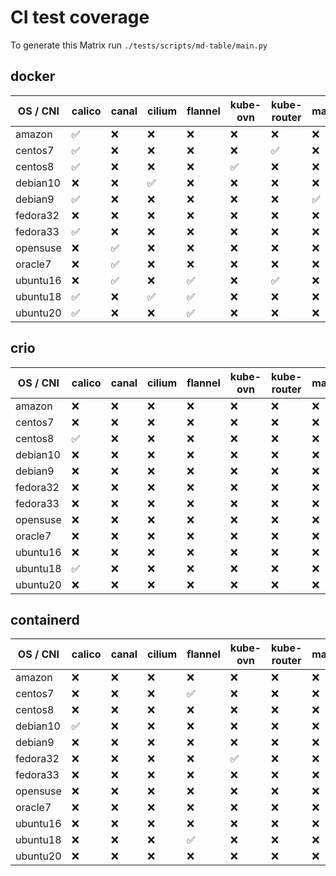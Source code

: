 # CI test coverage

To generate this Matrix run `./tests/scripts/md-table/main.py`

## docker

| OS / CNI | calico | canal | cilium | flannel | kube-ovn | kube-router | macvlan | ovn4nfv | weave |
|---| --- | --- | --- | --- | --- | --- | --- | --- | --- |
amazon |  :white_check_mark: | :x: | :x: | :x: | :x: | :x: | :x: | :x: | :x: |
centos7 |  :white_check_mark: | :x: | :x: | :x: | :x: | :white_check_mark: | :x: | :x: | :white_check_mark: |
centos8 |  :white_check_mark: | :x: | :x: | :x: | :white_check_mark: | :x: | :x: | :x: | :x: |
debian10 |  :x: | :x: | :white_check_mark: | :x: | :x: | :x: | :x: | :x: | :x: |
debian9 |  :white_check_mark: | :x: | :x: | :x: | :x: | :x: | :white_check_mark: | :x: | :x: |
fedora32 |  :x: | :x: | :x: | :x: | :x: | :x: | :x: | :x: | :white_check_mark: |
fedora33 |  :white_check_mark: | :x: | :x: | :x: | :x: | :x: | :x: | :x: | :x: |
opensuse |  :x: | :white_check_mark: | :x: | :x: | :x: | :x: | :x: | :x: | :x: |
oracle7 |  :x: | :white_check_mark: | :x: | :x: | :x: | :x: | :x: | :x: | :x: |
ubuntu16 |  :x: | :white_check_mark: | :x: | :white_check_mark: | :x: | :white_check_mark: | :x: | :x: | :white_check_mark: |
ubuntu18 |  :white_check_mark: | :x: | :white_check_mark: | :white_check_mark: | :x: | :x: | :x: | :white_check_mark: | :white_check_mark: |
ubuntu20 |  :white_check_mark: | :x: | :x: | :white_check_mark: | :x: | :x: | :x: | :x: | :x: |

## crio

| OS / CNI | calico | canal | cilium | flannel | kube-ovn | kube-router | macvlan | ovn4nfv | weave |
|---| --- | --- | --- | --- | --- | --- | --- | --- | --- |
amazon |  :x: | :x: | :x: | :x: | :x: | :x: | :x: | :x: | :x: |
centos7 |  :x: | :x: | :x: | :x: | :x: | :x: | :x: | :x: | :x: |
centos8 |  :white_check_mark: | :x: | :x: | :x: | :x: | :x: | :x: | :x: | :x: |
debian10 |  :x: | :x: | :x: | :x: | :x: | :x: | :x: | :x: | :x: |
debian9 |  :x: | :x: | :x: | :x: | :x: | :x: | :x: | :x: | :x: |
fedora32 |  :x: | :x: | :x: | :x: | :x: | :x: | :x: | :x: | :x: |
fedora33 |  :x: | :x: | :x: | :x: | :x: | :x: | :x: | :x: | :x: |
opensuse |  :x: | :x: | :x: | :x: | :x: | :x: | :x: | :x: | :x: |
oracle7 |  :x: | :x: | :x: | :x: | :x: | :x: | :x: | :x: | :x: |
ubuntu16 |  :x: | :x: | :x: | :x: | :x: | :x: | :x: | :x: | :x: |
ubuntu18 |  :white_check_mark: | :x: | :x: | :x: | :x: | :x: | :x: | :x: | :x: |
ubuntu20 |  :x: | :x: | :x: | :x: | :x: | :x: | :x: | :x: | :x: |

## containerd

| OS / CNI | calico | canal | cilium | flannel | kube-ovn | kube-router | macvlan | ovn4nfv | weave |
|---| --- | --- | --- | --- | --- | --- | --- | --- | --- |
amazon |  :x: | :x: | :x: | :x: | :x: | :x: | :x: | :x: | :x: |
centos7 |  :x: | :x: | :x: | :white_check_mark: | :x: | :x: | :x: | :x: | :x: |
centos8 |  :x: | :x: | :x: | :x: | :x: | :x: | :x: | :x: | :x: |
debian10 |  :white_check_mark: | :x: | :x: | :x: | :x: | :x: | :x: | :x: | :x: |
debian9 |  :x: | :x: | :x: | :x: | :x: | :x: | :x: | :x: | :x: |
fedora32 |  :x: | :x: | :x: | :x: | :white_check_mark: | :x: | :x: | :x: | :x: |
fedora33 |  :x: | :x: | :x: | :x: | :x: | :x: | :x: | :x: | :x: |
opensuse |  :x: | :x: | :x: | :x: | :x: | :x: | :x: | :x: | :x: |
oracle7 |  :x: | :x: | :x: | :x: | :x: | :x: | :x: | :x: | :x: |
ubuntu16 |  :x: | :x: | :x: | :x: | :x: | :x: | :x: | :x: | :x: |
ubuntu18 |  :x: | :x: | :x: | :white_check_mark: | :x: | :x: | :x: | :x: | :x: |
ubuntu20 |  :x: | :x: | :x: | :x: | :x: | :x: | :x: | :x: | :x: |
